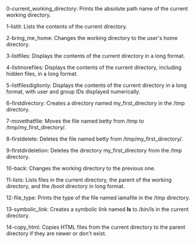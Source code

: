 
0-current_working_directory: Prints the absolute path name of the current working directory.

1-listit: Lists the contents of the current directory.

2-bring_me_home: Changes the working directory to the user's home directory.

3-listfiles: Displays the contents of the current directory in a long format.

4-listmorefiles: Displays the contents of the current directory, including hidden files, in a long format.

5-listfilesdigitonly: Displays the contents of the current directory in a long format, with user and group IDs displayed numerically.

6-firstdirectory: Creates a directory named my_first_directory in the /tmp directory.

7-movethatfile: Moves the file named betty from /tmp to /tmp/my_first_directory/.

8-firstdelete: Deletes the file named betty from /tmp/my_first_directory/.

9-firstdirdeletion: Deletes the directory my_first_directory from the /tmp directory.

10-back: Changes the working directory to the previous one.


11-lists: Lists files in the current directory, the parent of the working directory, and the /boot directory in long format.

12-file_type: Prints the type of the file named iamafile in the /tmp directory.

13-symbolic_link: Creates a symbolic link named __ls__ to /bin/ls in the current directory.

14-copy_html: Copies HTML files from the current directory to the parent directory if they are newer or don't exist.

